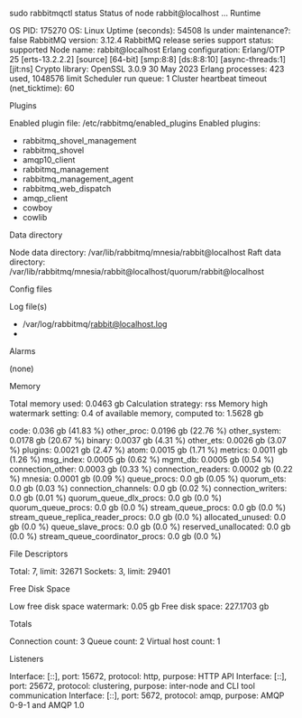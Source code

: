 sudo rabbitmqctl status
Status of node rabbit@localhost ...
Runtime

OS PID: 175270
OS: Linux
Uptime (seconds): 54508
Is under maintenance?: false
RabbitMQ version: 3.12.4
RabbitMQ release series support status: supported
Node name: rabbit@localhost
Erlang configuration: Erlang/OTP 25 [erts-13.2.2.2] [source] [64-bit] [smp:8:8] [ds:8:8:10] [async-threads:1] [jit:ns]
Crypto library: OpenSSL 3.0.9 30 May 2023
Erlang processes: 423 used, 1048576 limit
Scheduler run queue: 1
Cluster heartbeat timeout (net_ticktime): 60

Plugins

Enabled plugin file: /etc/rabbitmq/enabled_plugins
Enabled plugins:

 * rabbitmq_shovel_management
 * rabbitmq_shovel
 * amqp10_client
 * rabbitmq_management
 * rabbitmq_management_agent
 * rabbitmq_web_dispatch
 * amqp_client
 * cowboy
 * cowlib

Data directory

Node data directory: /var/lib/rabbitmq/mnesia/rabbit@localhost
Raft data directory: /var/lib/rabbitmq/mnesia/rabbit@localhost/quorum/rabbit@localhost

Config files


Log file(s)

 * /var/log/rabbitmq/rabbit@localhost.log
 * <stdout>

Alarms

(none)

Memory

Total memory used: 0.0463 gb
Calculation strategy: rss
Memory high watermark setting: 0.4 of available memory, computed to: 1.5628 gb

code: 0.036 gb (41.83 %)
other_proc: 0.0196 gb (22.76 %)
other_system: 0.0178 gb (20.67 %)
binary: 0.0037 gb (4.31 %)
other_ets: 0.0026 gb (3.07 %)
plugins: 0.0021 gb (2.47 %)
atom: 0.0015 gb (1.71 %)
metrics: 0.0011 gb (1.26 %)
msg_index: 0.0005 gb (0.62 %)
mgmt_db: 0.0005 gb (0.54 %)
connection_other: 0.0003 gb (0.33 %)
connection_readers: 0.0002 gb (0.22 %)
mnesia: 0.0001 gb (0.09 %)
queue_procs: 0.0 gb (0.05 %)
quorum_ets: 0.0 gb (0.03 %)
connection_channels: 0.0 gb (0.02 %)
connection_writers: 0.0 gb (0.01 %)
quorum_queue_dlx_procs: 0.0 gb (0.0 %)
quorum_queue_procs: 0.0 gb (0.0 %)
stream_queue_procs: 0.0 gb (0.0 %)
stream_queue_replica_reader_procs: 0.0 gb (0.0 %)
allocated_unused: 0.0 gb (0.0 %)
queue_slave_procs: 0.0 gb (0.0 %)
reserved_unallocated: 0.0 gb (0.0 %)
stream_queue_coordinator_procs: 0.0 gb (0.0 %)

File Descriptors

Total: 7, limit: 32671
Sockets: 3, limit: 29401

Free Disk Space

Low free disk space watermark: 0.05 gb
Free disk space: 227.1703 gb

Totals

Connection count: 3
Queue count: 2
Virtual host count: 1

Listeners

Interface: [::], port: 15672, protocol: http, purpose: HTTP API
Interface: [::], port: 25672, protocol: clustering, purpose: inter-node and CLI tool communication
Interface: [::], port: 5672, protocol: amqp, purpose: AMQP 0-9-1 and AMQP 1.0
